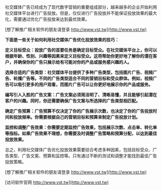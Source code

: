 社交媒体广告已经成为了现代数字营销的重要组成部分，越来越多的企业开始利用社交媒体平台进行广告投放。但是，仅仅进行广告投放并不能保证投放效果的最大化，需要通过优化广告投放来达到最优效果。

[想了解推广相关软件的朋友请登录 http://www.vst.tw](http://www.vst.tw)

**下面是一些关于如何利用社交媒体广告优化投放效果的技巧：**

**定义目标受众：投放广告的首要任务是确定目标受众。在社交媒体平台上，你可以根据年龄、性别、兴趣等因素来定义目标受众。这将帮助你更好地了解你的潜在客户，并确保你的广告只展示给有可能对你的产品或服务感兴趣的人。**

**选择合适的广告类型：社交媒体平台提供了多种广告类型，包括图片广告、视频广告、轮播广告等。不同的广告类型适合不同的营销目标和受众群体。例如，视频广告可以吸引更多的用户观看，而图片广告可以让你更好地展示你的产品或服务。**

**编写引人入胜的广告文案：广告文案必须简洁明了、清晰易懂，并且能够引起潜在客户的兴趣。同时，你还需要确保广告文案与所选择的广告类型相匹配。**

**确定广告预算：广告预算不仅决定了你的广告展示次数，也决定了你的广告投放时间和投放频率。你需要根据自己的营销目标和预算来制定广告投放计划。**

**监控和调整广告效果：你需要定期监控广告效果，包括展示次数、点击率、转化率等指标。如果广告效果不理想，你需要及时调整广告策略和预算分配，以达到最佳投放效果。**

总之，利用社交媒体广告优化投放效果需要综合考虑多种因素，包括目标受众、广告类型、广告文案、预算和监控等。只有通过不断的测试和调整才能找到最佳广告投放策略。

[想了解推广相关软件的朋友请登录 http://www.vst.tw](http://www.vst.tw)


[访问软件官网 http://www.vst.tw](http://www.vst.tw)
